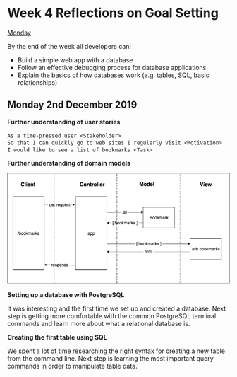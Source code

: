 # Week 4 Reflections on Goal Setting

[Monday](#monday-2nd-december-2019)

By the end of the week all developers can:

- Build a simple web app with a database
- Follow an effective debugging process for database applications
- Explain the basics of how databases work (e.g. tables, SQL, basic relationships)

## Monday 2nd December 2019

**Further understanding of user stories**

```
As a time-pressed user <Stakeholder>
So that I can quickly go to web sites I regularly visit <Motivation>
I would like to see a list of bookmarks <Task>
```

**Further understanding of domain models**

![Domain Model](./img/domain_model.png)

**Setting up a database with PostgreSQL**

It was interesting and the first time we set up and created a database. Next step is getting more comfortable with the common PostgreSQL terminal commands and learn more about what a relational database is.

**Creating the first table using SQL**

We spent a lot of time researching the right syntax for creating a new table from the command line. Next step is learning the most important query commands in order to manipulate table data.


